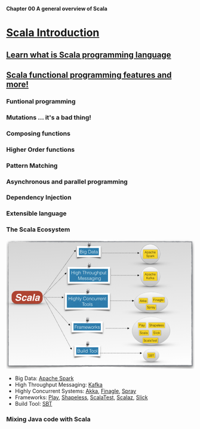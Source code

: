 **Chapter 00 A general overview of Scala**

# [Scala Introduction](http://allaboutscala.com/tutorials/scala-introduction/)
## [Learn what is Scala programming language](http://allaboutscala.com/tutorials/scala-introduction/learn-scala-programming-language/)
## [Scala functional programming features and more!](http://allaboutscala.com/tutorials/scala-introduction/scala-functional-programming-features/)
### Funtional programming
### Mutations … it's a bad thing!
### Composing functions
### Higher Order functions
### Pattern Matching
### Asynchronous and parallel programming
### Dependency Injection
### Extensible language
### The Scala Ecosystem


<div align="center">

![](https://raw.githubusercontent.com/keer2345/storehouse/master/2019/0703-1.png)
</div>

- Big Data: [Apache Spark](http://spark.apache.org/)
- High Throughput Messaging: [Kafka](http://kafka.apache.org/)
- Highly Concurrent Systems: [Akka](http://akka.io/), [Finagle](http://twitter.github.io/finagle/), [Spray](http://spray.io/)
- Frameworks: [Play](https://www.playframework.com/), [Shapeless](https://github.com/milessabin/shapeless/wiki/Feature-overview%3a-shapeless-2.0.0), [ScalaTest](http://www.scalatest.org/), [Scalaz](https://github.com/scalaz/scalaz), [Slick](http://slick.lightbend.com/)
- Build Tool: [SBT](http://www.scala-sbt.org/0.13/docs/index.html)

### Mixing Java code with Scala
